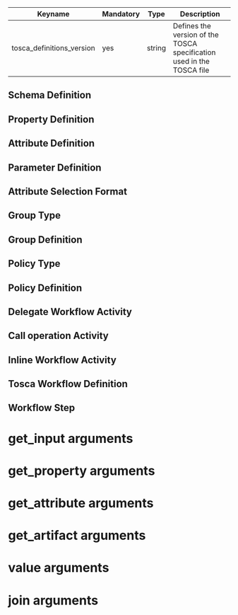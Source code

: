 |Keyname|Mandatory|Type|Description|
| ----- | ------- | ----- | ------- |
|tosca_definitions_version|yes|string|Defines the version of the TOSCA specification used in the TOSCA file |

## Schema Definition

## Property Definition

## Attribute Definition

## Parameter Definition

## Attribute Selection Format

## Group Type

## Group Definition

## Policy Type

## Policy Definition

## Delegate Workflow Activity

## Call operation Activity

## Inline Workflow Activity

## Tosca Workflow Definition

## Workflow Step

# get_input arguments

# get_property arguments

# get_attribute arguments

# get_artifact arguments

# value arguments

# join arguments



